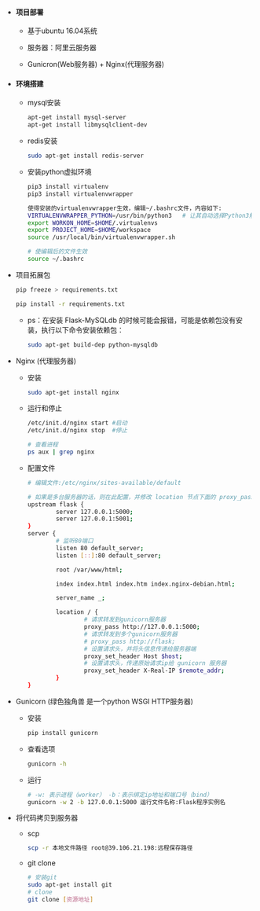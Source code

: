 - #### 项目部署

  - 基于ubuntu 16.04系统

  - 服务器：阿里云服务器

  - Gunicron(Web服务器) + Nginx(代理服务器)

- #### 环境搭建

  - mysql安装

    ~~~sh
    apt-get install mysql-server
    apt-get install libmysqlclient-dev
    ~~~

  - redis安装
    ~~~sh
    sudo apt-get install redis-server
    ~~~
  - 安装python虚拟环境
    ~~~sh
    pip3 install virtualenv
    pip3 install virtualenvwrapper

    使得安装的virtualenvwrapper生效，编辑~/.bashrc文件，内容如下:
    VIRTUALENVWRAPPER_PYTHON=/usr/bin/python3	# 让其自动选择Python3解释器
    export WORKON_HOME=$HOME/.virtualenvs
    export PROJECT_HOME=$HOME/workspace
    source /usr/local/bin/virtualenvwrapper.sh

    # 使编辑后的文件生效
    source ~/.bashrc
    ~~~

- 项目拓展包

  ~~~sh
  pip freeze > requirements.txt

  pip install -r requirements.txt
  ~~~

  - ps：在安装 Flask-MySQLdb 的时候可能会报错，可能是依赖包没有安装，执行以下命令安装依赖包：
    ~~~sh
    sudo apt-get build-dep python-mysqldb
    ~~~

- Nginx (代理服务器)

  - 安装

    ~~~sh
    sudo apt-get install nginx
    ~~~

  - 运行和停止

    ~~~sh
    /etc/init.d/nginx start #启动
    /etc/init.d/nginx stop  #停止

    # 查看进程
    ps aux | grep nginx
    ~~~

  - 配置文件

    ~~~sh
    # 编辑文件:/etc/nginx/sites-available/default

    # 如果是多台服务器的话，则在此配置，并修改 location 节点下面的 proxy_pass 
    upstream flask {
            server 127.0.0.1:5000;
            server 127.0.0.1:5001;
    }
    server {
            # 监听80端口
            listen 80 default_server;
            listen [::]:80 default_server;

            root /var/www/html;

            index index.html index.htm index.nginx-debian.html;

            server_name _;

            location / {
                    # 请求转发到gunicorn服务器
                    proxy_pass http://127.0.0.1:5000;
                    # 请求转发到多个gunicorn服务器
                    # proxy_pass http://flask;
                    # 设置请求头，并将头信息传递给服务器端 
                    proxy_set_header Host $host;
                    # 设置请求头，传递原始请求ip给 gunicorn 服务器
                    proxy_set_header X-Real-IP $remote_addr;
            }
    }
    ~~~

- Gunicorn (绿色独角兽 是一个python WSGI HTTP服务器)

  - 安装

    ~~~sh
    pip install gunicorn
    ~~~

  - 查看选项

    ~~~sh
    gunicorn -h
    ~~~

  - 运行

    ~~~sh
    # -w: 表示进程（worker） -b：表示绑定ip地址和端口号（bind）
    gunicorn -w 2 -b 127.0.0.1:5000 运行文件名称:Flask程序实例名
    ~~~

- 将代码拷贝到服务器

  - scp

    ~~~sh
    scp -r 本地文件路径 root@39.106.21.198:远程保存路径
    ~~~

  - git clone

    ~~~sh
    # 安装git
    sudo apt-get install git
    # clone
    git clone [资源地址]
    ~~~

    ​

